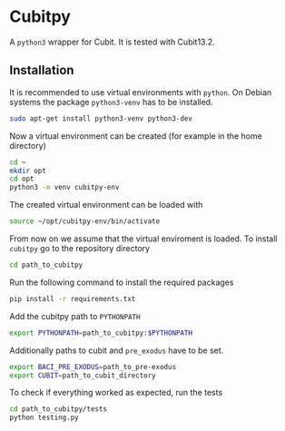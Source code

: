 # Cubitpy

A `python3` wrapper for Cubit. It is tested with Cubit13.2.

## Installation

It is recommended to use virtual environments with `python`.
On Debian systems the package `python3-venv` has to be installed.

```bash
sudo apt-get install python3-venv python3-dev
```

Now a virtual environment can be created (for example in the home directory)

```bash
cd ~
mkdir opt
cd opt
python3 -m venv cubitpy-env
```

The created virtual environment can be loaded with

```bash
source ~/opt/cubitpy-env/bin/activate
```

From now on we assume that the virtual enviroment is loaded.
To install `cubitpy` go to the repository directory

```bash
cd path_to_cubitpy
```

Run the following command to install the required packages

```bash
pip install -r requirements.txt
```

Add the cubitpy path to `PYTHONPATH`

```bash
export PYTHONPATH=path_to_cubitpy:$PYTHONPATH
```

Additionally paths to cubit and `pre_exodus` have to be set.

```bash
export BACI_PRE_EXODUS=path_to_pre-exodus
export CUBIT=path_to_cubit_directory
```

To check if everything worked as expected, run the tests

```bash
cd path_to_cubitpy/tests
python testing.py
```
